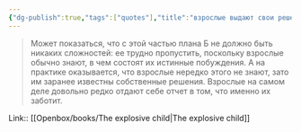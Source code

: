 ```yaml
---
{"dg-publish":true,"tags":["quotes"],"title":"взрослые выдают свои решения за совместные","date":"2022-08-27T20:18:27+03:00","modified_at":"2023-08-24T15:54:14+03:00","alias":"взрослые выдают свои решения за совместные","dg-path":"/quotes/202208272018.md","permalink":"/quotes/202208272018/","dgPassFrontmatter":true}
---
```



> Может показаться, что с этой частью плана Б не должно быть никаких сложностей: ее трудно пропустить, поскольку взрослые обычно знают, в чем состоят их истинные побуждения. А на практике оказывается, что взрослые нередко этого не знают, зато им заранее известны собственные решения. Взрослые на самом деле довольно редко отдают себе отчет в том, что именно их заботит.

Link:: [[Openbox/books/The explosive child\|The explosive child]]
